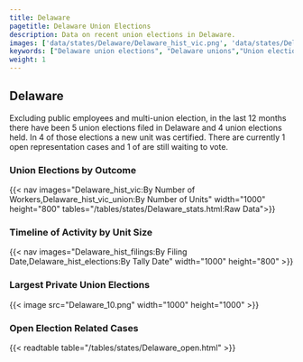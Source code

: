 ```yaml
---
title: Delaware
pagetitle: Delaware Union Elections
description: Data on recent union elections in Delaware.
images: ['data/states/Delaware/Delaware_hist_vic.png', 'data/states/Delaware/Delaware_hist_size.png', 'data/states/Delaware/Delaware_10.png']
keywords: ["Delaware union elections", "Delaware unions","Union elections"]
weight: 1
---
```

##  Delaware

Excluding public employees and multi-union election, in the last 12 months there have been 5 union elections filed in Delaware and 4 union elections held. In 4 of those elections a new unit was certified. There are currently 1 open representation cases and 1 of are still waiting to vote.

### Union Elections by Outcome
{{< nav images="Delaware_hist_vic:By Number of Workers,Delaware_hist_vic_union:By Number of Units" width="1000" height="800" tables="/tables/states/Delaware_stats.html:Raw Data">}}

### Timeline of Activity by Unit Size
{{< nav images="Delaware_hist_filings:By Filing Date,Delaware_hist_elections:By Tally Date" width="1000" height="800" >}}

### Largest Private Union Elections
{{< image src="Delaware_10.png" width="1000" height="1000"  >}}

### Open Election Related Cases
{{< readtable table="/tables/states/Delaware_open.html" >}}

